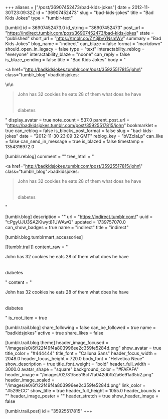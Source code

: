 +++
aliases = ["/post/36907452473/bad-kids-jokes"]
date = 2012-11-30T23:09:32Z
id = "36907452473"
slug = "bad-kids-jokes"
title = "Bad Kids Jokes"
type = "tumblr-text"

[tumblr]
id = 36907452473.0
id_string = "36907452473"
post_url = "https://indirect.tumblr.com/post/36907452473/bad-kids-jokes"
state = "published"
short_url = "https://tmblr.co/ZY3jbyYNsmWv"
summary = "Bad Kids Jokes"
blog_name = "indirect"
can_blaze = false
format = "markdown"
should_open_in_legacy = false
type = "text"
interactability_reblog = "everyone"
interactability_blaze = "noone"
can_reply = false
is_blaze_pending = false
title = "Bad Kids Jokes"
body = "<p><a href=\"http://badkidsjokes.tumblr.com/post/35925517815/john\" class=\"tumblr_blog\">badkidsjokes</a>:</p>\n\n<blockquote><p>John has 32 cookies he eats 28 of them what does he have<br/><br/><br/> diabetes</p></blockquote>"
display_avatar = true
note_count = 537.0
parent_post_url = "https://badkidsjokes.tumblr.com/post/35925517815/john"
bookmarklet = true
can_reblog = false
is_blocks_post_format = false
slug = "bad-kids-jokes"
date = "2012-11-30 23:09:32 GMT"
reblog_key = "bVZcIaLp"
can_like = false
can_send_in_message = true
is_blazed = false
timestamp = 1354316972.0

[tumblr.reblog]
comment = ""
tree_html = "<p><a href=\"http://badkidsjokes.tumblr.com/post/35925517815/john\" class=\"tumblr_blog\">badkidsjokes</a>:</p><blockquote><p>John has 32 cookies he eats 28 of them what does he have<br><br><br> diabetes</p></blockquote>"

[tumblr.blog]
description = ""
url = "https://indirect.tumblr.com/"
uuid = "t:PgyUJU3SA2Klwyt81UWAwQ"
updated = 1739757070.0
can_show_badges = true
name = "indirect"
title = "indirect"

[tumblr.blog.tumblrmart_accessories]

[[tumblr.trail]]
content_raw = "<p>John has 32 cookies he eats 28 of them what does he have<br><br><br> diabetes</p>"
content = "<p>John has 32 cookies he eats 28 of them what does he have<br /><br /><br /> diabetes</p>"
is_root_item = true

[tumblr.trail.blog]
share_following = false
can_be_followed = true
name = "badkidsjokes"
active = true
share_likes = false

[tumblr.trail.blog.theme]
header_image_focused = "/images/e0/6f/22f49f4a803996ee2c359fe5284d.png"
show_avatar = true
title_color = "#444444"
title_font = "Calluna Sans"
header_focus_width = 2048.0
header_focus_height = 720.0
body_font = "Helvetica Neue"
show_description = true
title_font_weight = "bold"
header_full_width = 3000.0
avatar_shape = "square"
background_color = "#FAFAFA"
header_image = "/images/02/31/5e518cf7fa042db1b2a6e91a35b2.png"
header_image_scaled = "/images/e0/6f/22f49f4a803996ee2c359fe5284d.png"
link_color = "#529ECC"
show_title = true
header_full_height = 1055.0
header_bounds = ""
header_image_poster = ""
header_stretch = true
show_header_image = false

[tumblr.trail.post]
id = "35925517815"
+++
